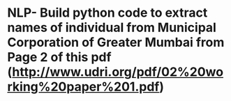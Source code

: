 # NLP- Build python code to extract names of individual from Municipal Corporation of Greater Mumbai from Page 2 of this pdf (http://www.udri.org/pdf/02%20working%20paper%201.pdf)
